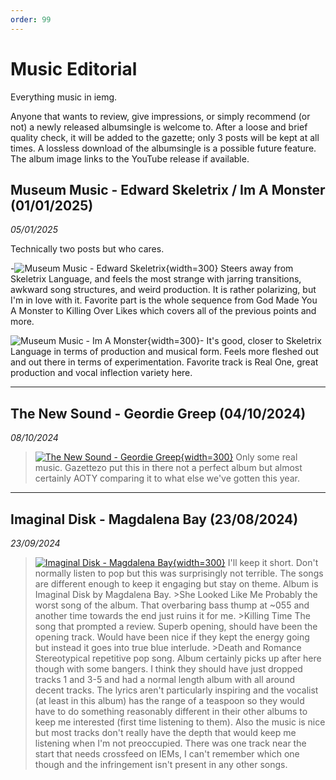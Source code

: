 ```yaml
---
order: 99
---
```


# Music Editorial

Everything music in iemg. 

Anyone that wants to review, give impressions, or simply recommend (or not) a newly released albumsingle is welcome to. After a loose and brief quality check, it will be added to the gazette; only 3 posts will be kept at all times. A lossless download of the albumsingle is a possible future feature. The album image links to the YouTube release if available.

## Museum Music - Edward Skeletrix / Im A Monster (01/01/2025)

*05/01/2025*

Technically two posts but who cares.

-![Museum Music -  Edward Skeletrix](https://cdn-images.dzcdn.net/images/cover/ac7aa23cb1372213511e504801160b07/1400x0-00000-100-0-0.jpg){width=300}
Steers away from Skeletrix Language, and feels the most strange with jarring transitions, awkward song structures, and weird production. It is rather polarizing, but I'm in love with it.
Favorite part is the whole sequence from God Made You A Monster to Killing Over Likes which covers all of the previous points and more.  

![Museum Music - Im A Monster](https://cdn-images.dzcdn.net/images/cover/434a02e30af7bd9036c1ed59b2c06464/1400x0-00000-100-0-0.jpg){width=300}-
It's good, closer to Skeletrix Language in terms of production and musical form. Feels more fleshed out and out there in terms of experimentation. Favorite track is Real One, great production and vocal inflection variety here.



***
## The New Sound - Geordie Greep (04/10/2024)

*08/10/2024*
>[![The New Sound - Geordie Greep](https://m.media-amazon.com/images/I/81HVv+d8aqL.jpg){width=300}](https://youtube.com/playlist?list=OLAK5uy_ka7pk3b5LOC1BtPz6dBvRsOG806ohrAsQ&si=Kyw5WNOocnMefl9-)
>Only some real music. Gazettezo put this in there not a perfect album but almost certainly AOTY comparing it to what else we've gotten this year.

***
## Imaginal Disk - Magdalena Bay  (23/08/2024)

*23/09/2024*
>[![Imaginal Disk - Magdalena Bay](https://m.media-amazon.com/images/I/A16ANsQnMxL.jpg){width=300}](https://www.youtube.com/watch?v=OPe7tn_Hju4)
>I'll keep it short. Don't normally listen to pop but this was surprisingly not terrible. The songs are different enough to keep it engaging but stay on theme. 
>Album is Imaginal Disk by Magdalena Bay.
>\>She Looked Like Me
>Probably the worst song of the album. That overbaring bass thump at ~055 and another time towards the end just ruins it for me.
>\>Killing Time
>The song that prompted a review. Superb opening, should have been the opening track. Would have been nice if they kept the energy going but instead it goes into true blue interlude.
>\>Death and Romance
>Stereotypical repetitive pop song. Album certainly picks up after here though with some bangers.
>I think they should have just dropped tracks 1 and 3-5 and had a normal length album with all around decent tracks. The lyrics aren't particularly inspiring and the vocalist (at least in this album) has the range of a teaspoon so they would have to do something reasonably different in their other albums to keep me interested (first time listening to them). Also the music is nice but most tracks don't really have the depth that would keep me listening when I'm not preoccupied. There was one track near the start that needs crossfeed on IEMs, I can't remember which one though and the infringement isn't present in any other songs.
